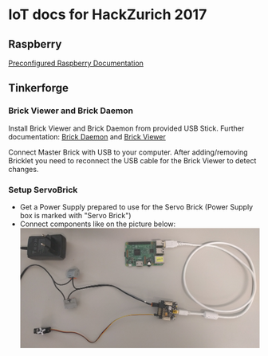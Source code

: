 # IoT docs for HackZurich 2017

##  Raspberry
[Preconfigured Raspberry Documentation](./RaspberrySetup.md)

## Tinkerforge
### Brick Viewer and Brick Daemon
Install Brick Viewer and Brick Daemon from provided USB Stick.
Further documentation: [Brick Daemon](https://www.tinkerforge.com/en/doc/Software/Brickd.html) and [Brick Viewer](https://www.tinkerforge.com/en/doc/Software/Brickv.html)

Connect Master Brick with USB to your computer. After adding/removing Bricklet you need to reconnect the USB cable for the Brick Viewer to detect changes.

### Setup ServoBrick
- Get a Power Supply prepared to use for the Servo Brick (Power Supply box is marked with "Servo Brick")
- Connect components like on the picture below:
![Alt text](servobrick_electrical_setup.jpg)
